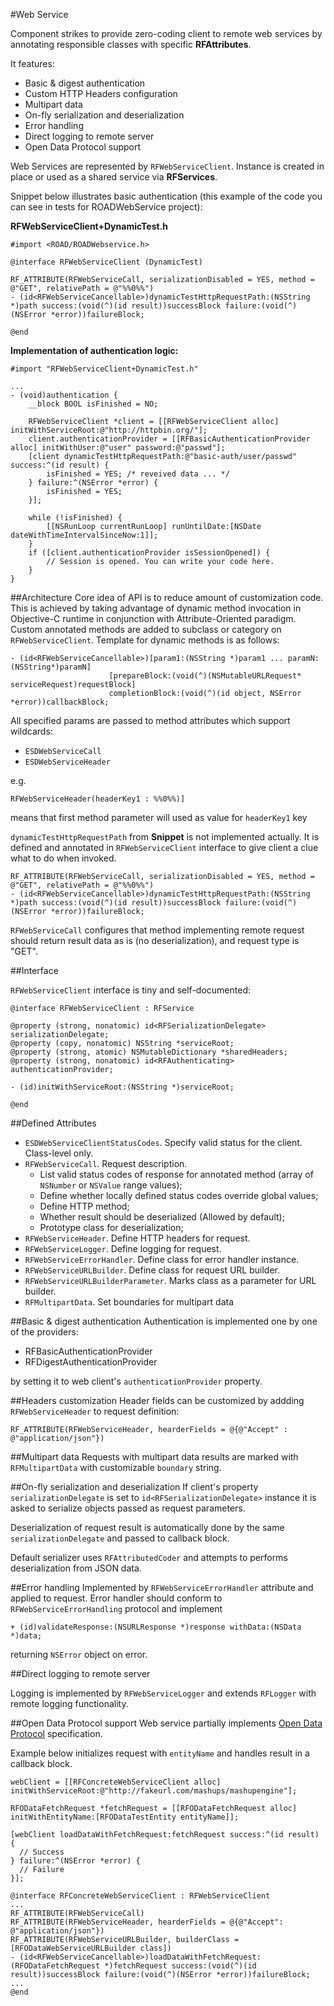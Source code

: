#Web Service

Component strikes to provide zero-coding client to remote web services by annotating responsible classes with specific  **RFAttributes**.

It features:

* Basic & digest authentication
* Custom HTTP Headers configuration
* Multipart data
* On-fly serialization and deserialization
* Error handling
* Direct logging to remote server
* Open Data Protocol support

Web Services are represented by `RFWebServiceClient`. Instance is created in place or used as a shared service via **RFServices**.

Snippet below illustrates basic authentication (this example of the code you can see in tests for ROADWebService project):

**RFWebServiceClient+DynamicTest.h**
```objc
#import <ROAD/ROADWebservice.h>

@interface RFWebServiceClient (DynamicTest)

RF_ATTRIBUTE(RFWebServiceCall, serializationDisabled = YES, method = @"GET", relativePath = @"%%0%%")
- (id<RFWebServiceCancellable>)dynamicTestHttpRequestPath:(NSString *)path success:(void(^)(id result))successBlock failure:(void(^)(NSError *error))failureBlock;

@end
```
**Implementation of authentication logic:**
```objc
#import "RFWebServiceClient+DynamicTest.h"
	
... 	
- (void)authentication {
  	__block BOOL isFinished = NO;
    
  	RFWebServiceClient *client = [[RFWebServiceClient alloc] initWithServiceRoot:@"http://httpbin.org/"];
  	client.authenticationProvider = [[RFBasicAuthenticationProvider alloc] initWithUser:@"user" password:@"passwd"];
  	[client dynamicTestHttpRequestPath:@"basic-auth/user/passwd" success:^(id result) {
      	isFinished = YES; /* reveived data ... */
  	} failure:^(NSError *error) {
      	isFinished = YES;
  	}];
    
  	while (!isFinished) {
      	[[NSRunLoop currentRunLoop] runUntilDate:[NSDate dateWithTimeIntervalSinceNow:1]];
  	}
  	if ([client.authenticationProvider isSessionOpened]) {
      	// Session is opened. You can write your code here.
  	}
}
```
##Architecture
Core idea of API is to reduce amount of customization code. This is achieved by taking advantage of dynamic method invocation in Objective-C runtime in conjunction with Attribute-Oriented paradigm. 
Custom annotated methods are added to subclass or category on `RFWebServiceClient`. Template for dynamic methods is as follows:
```objc
- (id<RFWebServiceCancellable>)[param1:(NSString *)param1 ... paramN:(NSString*)paramN]
                      [prepareBlock:(void(^)(NSMutableURLRequest* serviceRequest)requestBlock]
                      completionBlock:(void(^)(id object, NSError *error))callbackBlock;
```
All specified params are passed to method attributes which support wildcards:

* `ESDWebServiceCall`
* `ESDWebServiceHeader`

e.g. 
```objc
RFWebServiceHeader(headerKey1 : %%0%%)]
```
means that first method parameter will used as value for `headerKey1` key 

`dynamicTestHttpRequestPath` from **Snippet** is not implemented actually. It is defined and annotated in `RFWebServiceClient` interface to give client a clue what to do when invoked.
```objc
RF_ATTRIBUTE(RFWebServiceCall, serializationDisabled = YES, method = @"GET", relativePath = @"%%0%%")
- (id<RFWebServiceCancellable>)dynamicTestHttpRequestPath:(NSString *)path success:(void(^)(id result))successBlock failure:(void(^)(NSError *error))failureBlock;
```
`RFWebServiceCall` configures that method implementing remote request should return result data as is (no deserialization), and request type is "GET".

##Interface

`RFWebServiceClient` interface is tiny and self-documented:
```objc
@interface RFWebServiceClient : RFService
	
@property (strong, nonatomic) id<RFSerializationDelegate> serializationDelegate;
@property (copy, nonatomic) NSString *serviceRoot;
@property (strong, atomic) NSMutableDictionary *sharedHeaders;
@property (strong, nonatomic) id<RFAuthenticating> authenticationProvider;
	
- (id)initWithServiceRoot:(NSString *)serviceRoot;
	
@end
```
##Defined Attributes

* `ESDWebServiceClientStatusCodes`. Specify valid status for the client. Class-level only.
* `RFWebServiceCall`. Request description. 
	- List valid status codes of response for annotated method (array of `NSNumber` or `NSValue` range values);
	- Define whether locally defined status codes override global values;
	- Define HTTP method;
	- Whether result should be deserialized (Allowed by default); 
	- Prototype class for deserialization;
* `RFWebServiceHeader`. Define HTTP headers for request.
* `RFWebServiceLogger`. Define logging for request.
* `RFWebServiceErrorHandler`. Define class for error handler instance.
* `RFWebServiceURLBuilder`. Define class for request URL builder.
* `RFWebServiceURLBuilderParameter`. Marks class as a parameter for URL builder.
* `RFMultipartData`. Set boundaries for multipart data

##Basic & digest authentication
Authentication is implemented one by one of the providers:

* RFBasicAuthenticationProvider
* RFDigestAuthenticationProvider

by setting it to web client's `authenticationProvider` property.

##Headers customization
Header fields can be customized by addding `RFWebServiceHeader` to request definition:
```objc
RF_ATTRIBUTE(RFWebServiceHeader, hearderFields = @{@"Accept" : @"application/json"})
```
##Multipart data
Requests with multipart data results are marked with `RFMultipartData` with customizable `boundary` string.

##On-fly serialization and deserialization
If client's property `serializationDelegate` is set to `id<RFSerializationDelegate>` instance it is asked to serialize objects passed as request parameters.

Deserialization of request result is automatically done by the same `serializationDelegate` and passed to callback block.

Default serializer uses `RFAttributedCoder` and attempts to performs deserialization from JSON data.

##Error handling
Implemented by `RFWebServiceErrorHandler` attribute and applied to request. Error handler should conform to `RFWebServiceErrorHandling` protocol and implement
```objc
+ (id)validateResponse:(NSURLResponse *)response withData:(NSData *)data;
```
returning `NSError` object on error.

##Direct logging to remote server

Logging is implemented by `RFWebServiceLogger` and extends `RFLogger` with remote logging functionality.


##Open Data Protocol support
Web service partially implements [Open Data Protocol](http://en.wikipedia.org/wiki/Open_Data_Protocol) specification.

Example below initializes request with `entityName` and handles result in a callback block.  
```objc
webClient = [[RFConcreteWebServiceClient alloc] initWithServiceRoot:@"http://fakeurl.com/mashups/mashupengine"];
    
RFODataFetchRequest *fetchRequest = [[RFODataFetchRequest alloc] initWithEntityName:[RFODataTestEntity entityName]];

[webClient loadDataWithFetchRequest:fetchRequest success:^(id result) {
  // Success
} failure:^(NSError *error) {
  // Failure
}];
```
```objc
@interface RFConcreteWebServiceClient : RFWebServiceClient
...
RF_ATTRIBUTE(RFWebServiceCall)
RF_ATTRIBUTE(RFWebServiceHeader, hearderFields = @{@"Accept": @"application/json"})
RF_ATTRIBUTE(RFWebServiceURLBuilder, builderClass = [RFODataWebServiceURLBuilder class])
- (id<RFWebServiceCancellable>)loadDataWithFetchRequest:(RFODataFetchRequest *)fetchRequest success:(void(^)(id result))successBlock failure:(void(^)(NSError *error))failureBlock;
...
@end
```